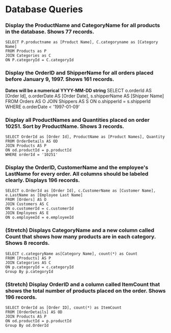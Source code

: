 # Database Queries

### Display the ProductName and CategoryName for all products in the database. Shows 77 records.

    SELECT P.productname as [Product Name], C.categoryname as [Category Name]
    FROM Products as P
    JOIN Categories as C
    ON P.categoryId = C.categoryId


### Display the OrderID and ShipperName for all orders placed before January 9, 1997. Shows 161 records. 

**Dates will be a numerical YYYY-MM-DD string**
    SELECT  o.orderId AS [Order Id], o.orderDate AS [Order Date], s.shipperName AS [Shipper Name]
    FROM Orders AS O
    JOIN Shippers AS S
    ON o.shipperId = s.shipperId
    WHERE o.orderDate < '1997-01-09'


### Display all ProductNames and Quantities placed on order 10251. Sort by ProductName. Shows 3 records.
    
    SELECT OrderId as [Order Id], ProductName as [Product Names], Quantity
    FROM OrderDetails AS OD
    JOIN Products AS P
    ON od.productId = p.productId
    WHERE orderId = '10251'
    

### Display the OrderID, CustomerName and the employee's LastName for every order. All columns should be labeled clearly. Displays 196 records.

    SELECT o.OrderId as [Order Id], c.CustomerName as [Customer Name], e.LastName as [Employee Last Name]
    FROM [Orders] AS O
    JOIN Customers AS C
    ON o.customerId = c.customerId
    JOIN Employees AS E
    ON o.employeeId = e.employeeId
    

### (Stretch)  Displays CategoryName and a new column called Count that shows how many products are in each category. Shows 8 records.

    SELECT c.categoryName as[Category Name], count(*) as Count
    FROM [Products] AS P
    JOIN Categories AS C
    ON p.categoryId = c.categoryId
    Group By p.categoryId


### (Stretch) Display OrderID and a  column called ItemCount that shows the total number of products placed on the order. Shows 196 records.

    SELECT OrderId as [Order ID], count(*) as ItemCount 
    FROM [OrderDetails] AS OD
    JOIN Products AS P
    ON od.productId = p.productId
    Group By od.OrderId